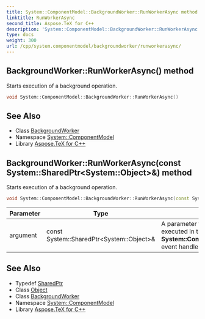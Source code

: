 ```yaml
---
title: System::ComponentModel::BackgroundWorker::RunWorkerAsync method
linktitle: RunWorkerAsync
second_title: Aspose.TeX for C++
description: 'System::ComponentModel::BackgroundWorker::RunWorkerAsync method. Starts execution of a background operation in C++.'
type: docs
weight: 300
url: /cpp/system.componentmodel/backgroundworker/runworkerasync/
---
```

## BackgroundWorker::RunWorkerAsync() method


Starts execution of a background operation.

```cpp
void System::ComponentModel::BackgroundWorker::RunWorkerAsync()
```

## See Also

* Class [BackgroundWorker](../)
* Namespace [System::ComponentModel](../../)
* Library [Aspose.TeX for C++](../../../)
## BackgroundWorker::RunWorkerAsync(const System::SharedPtr\<System::Object\>\&) method


Starts execution of a background operation.

```cpp
void System::ComponentModel::BackgroundWorker::RunWorkerAsync(const System::SharedPtr<System::Object> &argument)
```


| Parameter | Type | Description |
| --- | --- | --- |
| argument | const System::SharedPtr\<System::Object\>\& | A parameter for use by the background operation to be executed in the **System::ComponentModel::BackgroundWorker::DoWork** event handler. |

## See Also

* Typedef [SharedPtr](../../../system/sharedptr/)
* Class [Object](../../../system/object/)
* Class [BackgroundWorker](../)
* Namespace [System::ComponentModel](../../)
* Library [Aspose.TeX for C++](../../../)

